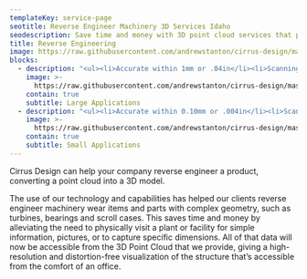 ```yaml
---
templateKey: service-page
seotitle: Reverse Engineer Machinery 3D Services Idaho
seodescription: Save time and money with 3D point cloud services that provide reverse engineer machinery dimensions and parts servicing Washington & Idaho
title: Reverse Engineering
image: https://raw.githubusercontent.com/andrewstanton/cirrus-design/master/src/img/content/reverse-engineer/machine.jpg
blocks:
  - description: "<ul><li>Accurate within 1mm or .04in</li><li>Scanning volume: Up to 8m<sup>3</sup></li></ul>"
    image: >-
      https://raw.githubusercontent.com/andrewstanton/cirrus-design/master/src/img/content/wall-img.jpg
    contain: true
    subtitle: Large Applications
  - description: "<ul><li>Accurate within 0.10mm or .004in</li><li>Scanning volume: Up to 0.5m<sup>3</sup></li></ul>"
    image: >-
      https://raw.githubusercontent.com/andrewstanton/cirrus-design/master/src/img/content/wall-img.jpg
    contain: true
    subtitle: Small Applications
---
```


Cirrus Design can help your company reverse engineer a product, converting a point cloud into a 3D model.

The use of our technology and capabilities has helped our clients reverse engineer machinery wear items and parts with complex geometry, such as turbines, bearings and scroll cases. This saves time and money by alleviating the need to physically visit a plant or facility for simple information, pictures, or to capture specific dimensions. All of that data will now be accessible from the 3D Point Cloud that we provide, giving a high-resolution and distortion-free visualization of the structure that’s accessible from the comfort of an office.

